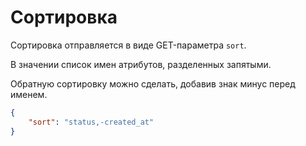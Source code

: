 Сортировка
===

Сортировка отправляется в виде GET-параметра `sort`.

В значении список имен атрибутов, разделенных запятыми.

Обратную сортировку можно сделать, добавив знак минус перед именем.

```json
{
	"sort": "status,-created_at"
}
```
